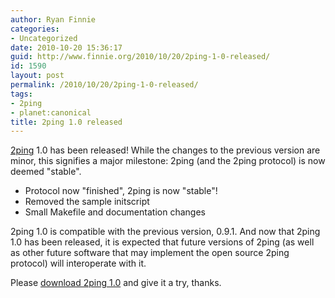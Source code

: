 ```yaml
---
author: Ryan Finnie
categories:
- Uncategorized
date: 2010-10-20 15:36:17
guid: http://www.finnie.org/2010/10/20/2ping-1-0-released/
id: 1590
layout: post
permalink: /2010/10/20/2ping-1-0-released/
tags:
- 2ping
- planet:canonical
title: 2ping 1.0 released
---
```

[2ping](http://www.finnie.org/software/2ping/) 1.0 has been released! While the changes to the previous version are minor, this signifies a major milestone: 2ping (and the 2ping protocol) is now deemed "stable".

  * Protocol now "finished", 2ping is now "stable"!
  * Removed the sample initscript
  * Small Makefile and documentation changes

2ping 1.0 is compatible with the previous version, 0.9.1. And now that 2ping 1.0 has been released, it is expected that future versions of 2ping (as well as other future software that may implement the open source 2ping protocol) will interoperate with it.

Please [download 2ping 1.0](http://www.finnie.org/software/2ping/) and give it a try, thanks.
